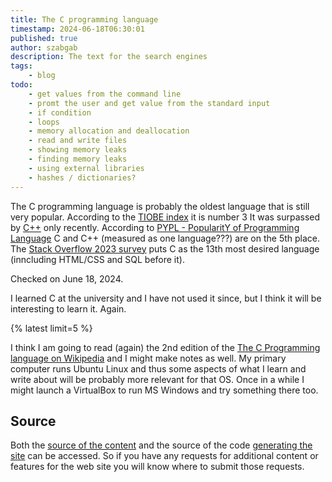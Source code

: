 ```yaml
---
title: The C programming language
timestamp: 2024-06-18T06:30:01
published: true
author: szabgab
description: The text for the search engines
tags:
    - blog
todo:
    - get values from the command line
    - promt the user and get value from the standard input
    - if condition
    - loops
    - memory allocation and deallocation
    - read and write files
    - showing memory leaks
    - finding memory leaks
    - using external libraries
    - hashes / dictionaries?
---
```


The C programming language is probably the oldest language that is still very popular. According to the [TIOBE index](https://www.tiobe.com/tiobe-index/) it is number 3
It was surpassed by [C++](https://cpp.code-maven.com/) only recently.
According to [PYPL - PopularitY of Programming Language](https://pypl.github.io/PYPL.html) C and C++ (measured as one language???) are on the 5th place.
The [Stack Overflow 2023 survey](https://survey.stackoverflow.co/2023/#section-admired-and-desired-programming-scripting-and-markup-languages) puts C as the 13th most desired language
(inncluding HTML/CSS and SQL before it).

Checked on June 18, 2024.


I learned C at the university and I have not used it since, but I think it will be interesting to learn it. Again.

{% latest limit=5 %}


I think I am going to read (again) the 2nd edition of the [The C Programming language on Wikipedia](https://en.wikipedia.org/wiki/The_C_Programming_Language) and I might make notes as well.
My primary computer runs Ubuntu Linux and thus some aspects of what I learn and write about will be probably more relevant for that OS. Once in a while I might launch a VirtualBox to run MS Windows
and try something there too.


## Source

Both the [source of the content](https://github.com/szabgab/c.code-maven.com/) and the source of the code [generating the site](https://github.com/szabgab/code-maven.rs) can be accessed. So if you have any requests for additional content or features for the web site you will know where to submit those requests.



